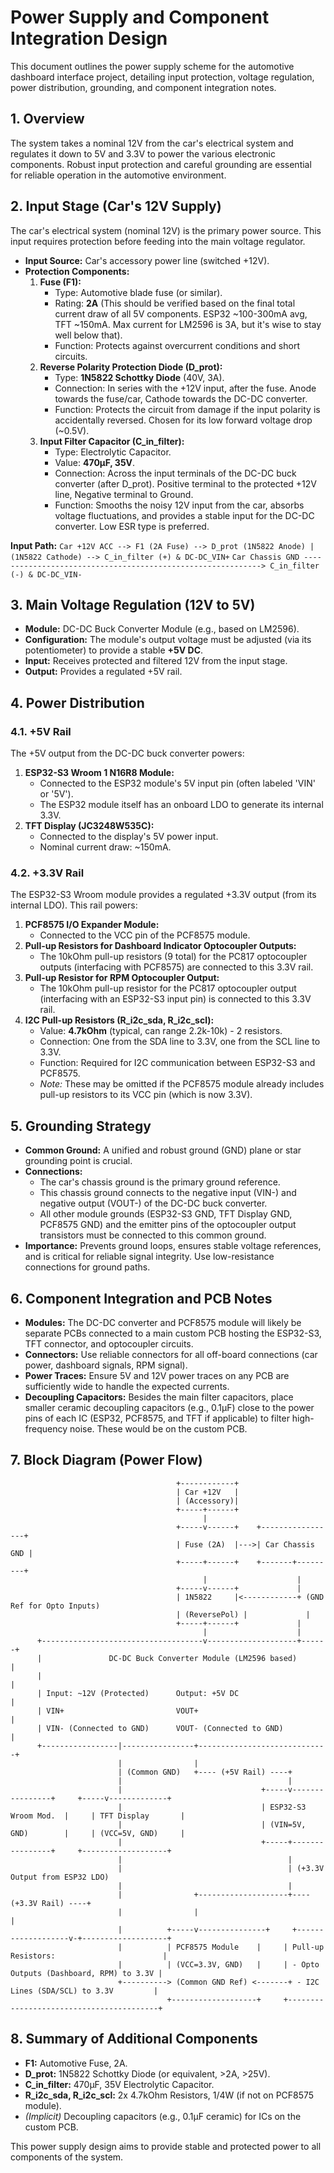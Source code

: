 # Power Supply and Component Integration Design

This document outlines the power supply scheme for the automotive dashboard interface project, detailing input protection, voltage regulation, power distribution, grounding, and component integration notes.

## 1. Overview

The system takes a nominal 12V from the car's electrical system and regulates it down to 5V and 3.3V to power the various electronic components. Robust input protection and careful grounding are essential for reliable operation in the automotive environment.

## 2. Input Stage (Car's 12V Supply)

The car's electrical system (nominal 12V) is the primary power source. This input requires protection before feeding into the main voltage regulator.

*   **Input Source:** Car's accessory power line (switched +12V).
*   **Protection Components:**
    1.  **Fuse (F1):**
        *   Type: Automotive blade fuse (or similar).
        *   Rating: **2A** (This should be verified based on the final total current draw of all 5V components. ESP32 ~100-300mA avg, TFT ~150mA. Max current for LM2596 is 3A, but it's wise to stay well below that).
        *   Function: Protects against overcurrent conditions and short circuits.
    2.  **Reverse Polarity Protection Diode (D_prot):**
        *   Type: **1N5822 Schottky Diode** (40V, 3A).
        *   Connection: In series with the +12V input, after the fuse. Anode towards the fuse/car, Cathode towards the DC-DC converter.
        *   Function: Protects the circuit from damage if the input polarity is accidentally reversed. Chosen for its low forward voltage drop (~0.5V).
    3.  **Input Filter Capacitor (C_in_filter):**
        *   Type: Electrolytic Capacitor.
        *   Value: **470µF, 35V**.
        *   Connection: Across the input terminals of the DC-DC buck converter (after D_prot). Positive terminal to the protected +12V line, Negative terminal to Ground.
        *   Function: Smooths the noisy 12V input from the car, absorbs voltage fluctuations, and provides a stable input for the DC-DC converter. Low ESR type is preferred.

**Input Path:**
`Car +12V ACC --> F1 (2A Fuse) --> D_prot (1N5822 Anode) | (1N5822 Cathode) --> C_in_filter (+) & DC-DC_VIN+`
`Car Chassis GND ------------------------------------------------------------> C_in_filter (-) & DC-DC_VIN-`

## 3. Main Voltage Regulation (12V to 5V)

*   **Module:** DC-DC Buck Converter Module (e.g., based on LM2596).
*   **Configuration:** The module's output voltage must be adjusted (via its potentiometer) to provide a stable **+5V DC**.
*   **Input:** Receives protected and filtered 12V from the input stage.
*   **Output:** Provides a regulated +5V rail.

## 4. Power Distribution

### 4.1. +5V Rail

The +5V output from the DC-DC buck converter powers:

1.  **ESP32-S3 Wroom 1 N16R8 Module:**
    *   Connected to the ESP32 module's 5V input pin (often labeled 'VIN' or '5V').
    *   The ESP32 module itself has an onboard LDO to generate its internal 3.3V.
2.  **TFT Display (JC3248W535C):**
    *   Connected to the display's 5V power input.
    *   Nominal current draw: ~150mA.

### 4.2. +3.3V Rail

The ESP32-S3 Wroom module provides a regulated +3.3V output (from its internal LDO). This rail powers:

1.  **PCF8575 I/O Expander Module:**
    *   Connected to the VCC pin of the PCF8575 module.
2.  **Pull-up Resistors for Dashboard Indicator Optocoupler Outputs:**
    *   The 10kOhm pull-up resistors (9 total) for the PC817 optocoupler outputs (interfacing with PCF8575) are connected to this 3.3V rail.
3.  **Pull-up Resistor for RPM Optocoupler Output:**
    *   The 10kOhm pull-up resistor for the PC817 optocoupler output (interfacing with an ESP32-S3 input pin) is connected to this 3.3V rail.
4.  **I2C Pull-up Resistors (R_i2c_sda, R_i2c_scl):**
    *   Value: **4.7kOhm** (typical, can range 2.2k-10k) - 2 resistors.
    *   Connection: One from the SDA line to 3.3V, one from the SCL line to 3.3V.
    *   Function: Required for I2C communication between ESP32-S3 and PCF8575.
    *   *Note:* These may be omitted if the PCF8575 module already includes pull-up resistors to its VCC pin (which is now 3.3V).

## 5. Grounding Strategy

*   **Common Ground:** A unified and robust ground (GND) plane or star grounding point is crucial.
*   **Connections:**
    *   The car's chassis ground is the primary ground reference.
    *   This chassis ground connects to the negative input (VIN-) and negative output (VOUT-) of the DC-DC buck converter.
    *   All other module grounds (ESP32-S3 GND, TFT Display GND, PCF8575 GND) and the emitter pins of the optocoupler output transistors must be connected to this common ground.
*   **Importance:** Prevents ground loops, ensures stable voltage references, and is critical for reliable signal integrity. Use low-resistance connections for ground paths.

## 6. Component Integration and PCB Notes

*   **Modules:** The DC-DC converter and PCF8575 module will likely be separate PCBs connected to a main custom PCB hosting the ESP32-S3, TFT connector, and optocoupler circuits.
*   **Connectors:** Use reliable connectors for all off-board connections (car power, dashboard signals, RPM signal).
*   **Power Traces:** Ensure 5V and 12V power traces on any PCB are sufficiently wide to handle the expected currents.
*   **Decoupling Capacitors:** Besides the main filter capacitors, place smaller ceramic decoupling capacitors (e.g., 0.1µF) close to the power pins of each IC (ESP32, PCF8575, and TFT if applicable) to filter high-frequency noise. These would be on the custom PCB.

## 7. Block Diagram (Power Flow)

```
                                     +------------+
                                     | Car +12V   |
                                     | (Accessory)|
                                     +-----+------+
                                           |
                                     +-----v------+    +-----------------+
                                     | Fuse (2A)  |--->| Car Chassis GND |
                                     +-----+------+    +-------+---------+
                                           |                    |
                                     +-----v------+             |
                                     | 1N5822     |<------------+ (GND Ref for Opto Inputs)
                                     | (ReversePol) |             |
                                     +-----+------+             |
                                           |                    |
      +------------------------------------v--------------------+------+
      |               DC-DC Buck Converter Module (LM2596 based)       |
      |                                                                |
      | Input: ~12V (Protected)      Output: +5V DC                    |
      | VIN+                         VOUT+                             |
      | VIN- (Connected to GND)      VOUT- (Connected to GND)          |
      +-----------------|----------------+-----------------------------+
                        |                |
                        | (Common GND)   +---- (+5V Rail) ----+
                        |                                     |
                        |                               +-----v----------------+     +-----v-------------+
                        |                               | ESP32-S3 Wroom Mod.  |     | TFT Display       |
                        |                               | (VIN=5V, GND)        |     | (VCC=5V, GND)     |
                        |                               +-----+----------------+     +-------------------+
                        |                                     |
                        |                                     | (+3.3V Output from ESP32 LDO)
                        |                                     |
                        |                +--------------------+---- (+3.3V Rail) ----+
                        |                |                                           |
                        |          +-----v---------------+     +-------------------v-+-------------------+
                        |          | PCF8575 Module    |     | Pull-up Resistors:                        |
                        |          | (VCC=3.3V, GND)   |     | - Opto Outputs (Dashboard, RPM) to 3.3V |
                        +----------> (Common GND Ref) <-------+ - I2C Lines (SDA/SCL) to 3.3V         |
                                   +-------------------+     +-----------------------------------------+
```

## 8. Summary of Additional Components

*   **F1:** Automotive Fuse, 2A.
*   **D_prot:** 1N5822 Schottky Diode (or equivalent, >2A, >25V).
*   **C_in_filter:** 470µF, 35V Electrolytic Capacitor.
*   **R_i2c_sda, R_i2c_scl:** 2x 4.7kOhm Resistors, 1/4W (if not on PCF8575 module).
*   *(Implicit)* Decoupling capacitors (e.g., 0.1µF ceramic) for ICs on the custom PCB.

This power supply design aims to provide stable and protected power to all components of the system.
```

